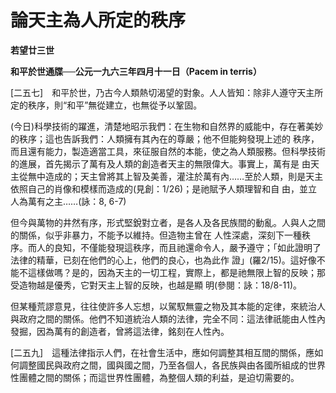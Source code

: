 # 論天主為人所定的秩序


**若望廿三世**

**和平於世通牒──公元一九六三年四月十一日（Pacem in terris）**





[二五七]　和平於世，乃古今人類熱切渴望的對象。人人皆知：除非人遵守天主所定的秩序，則“和平”無從建立，也無從予以鞏固。

(今日)科學技術的躍進，清楚地昭示我們：在生物和自然界的威能中，存在著美妙的秩序；這也告訴我們：人類擁有其內在的尊嚴；他不但能夠發現上述的
秩序，而且還有能力，製造適當工具，來征服自然的本能，使之為人類服務。但科學技術的進展，首先揭示了萬有及人類的創造者天主的無限偉大。事實上，萬有是
由天主從無中造成的；天主曾將其上智及美善，灌注於萬有內……至於人類，則是天主依照自己的肖像和模樣而造成的(見創：1/26)；是祂賦予人類理智和自
由，並立人為萬有之主……(詠：8, 6-7)

但今與萬物的井然有序，形式堅銳對立者，是各人及各民族間的動亂。人與人之間的關係，似乎非暴力，不能予以維持。但造物主曾在
人性深處，深刻下一種秩序。而人的良知，不僅能發現這秩序，而且祂還命令人，嚴予遵守；「如此證明了法律的精華，已刻在他們的心上，他們的良心，也為此作
證」(羅2/15)。這好像不能不這樣做嗎？是的，因為天主的一切工程，實際上，都是祂無限上智的反映；那受造物越是優秀，它對天主上智的反映，也越是顯
明(參閱：詠：18/8-11)。

但某種荒謬意見，往往使許多人忘想，以駕馭無靈之物及其本能的定律，來統治人與政府之間的關係。他們不知道統治人類的法律，完全不同：這法律祇能由人性內發掘，因為萬有的創造者，曾將這法律，銘刻在人性內。

[二五九]　這種法律指示人們，在社會生活中，應如何調整其相互間的關係，應如何調整國民與政府之間，國與國之間，乃至各個人，各民族與由各國所組成的世界性團體之間的關係；而這世界性團體，為整個人類的利益，是迫切需要的。

